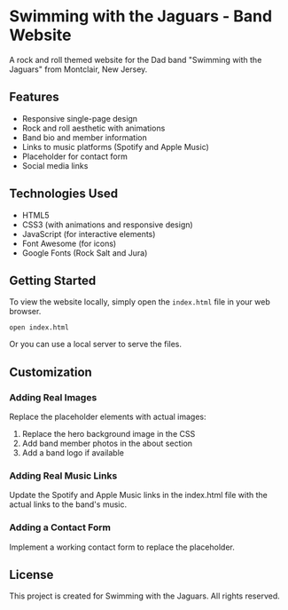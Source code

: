 # Swimming with the Jaguars - Band Website

A rock and roll themed website for the Dad band "Swimming with the Jaguars" from Montclair, New Jersey.

## Features

- Responsive single-page design
- Rock and roll aesthetic with animations
- Band bio and member information
- Links to music platforms (Spotify and Apple Music)
- Placeholder for contact form
- Social media links

## Technologies Used

- HTML5
- CSS3 (with animations and responsive design)
- JavaScript (for interactive elements)
- Font Awesome (for icons)
- Google Fonts (Rock Salt and Jura)

## Getting Started

To view the website locally, simply open the `index.html` file in your web browser.

```
open index.html
```

Or you can use a local server to serve the files.

## Customization

### Adding Real Images

Replace the placeholder elements with actual images:

1. Replace the hero background image in the CSS
2. Add band member photos in the about section
3. Add a band logo if available

### Adding Real Music Links

Update the Spotify and Apple Music links in the index.html file with the actual links to the band's music.

### Adding a Contact Form

Implement a working contact form to replace the placeholder.

## License

This project is created for Swimming with the Jaguars. All rights reserved.
